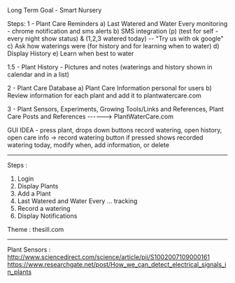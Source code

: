 Long Term Goal - Smart Nursery


Steps:
1 - Plant Care Reminders
    a) Last Watered and Water Every monitoring - chrome notification and sms alerts 
    b) SMS integration (p) (test for self - every night show status) & (1,2,3 watered today) -- "Try us with ok google"
    c) Ask how waterings were (for history and for learning when to water)
    d) Display History
    e) Learn when best to water
    
1.5 - Plant History
    - Pictures and notes (waterings and history shown in calendar and in a list)
    
2 - Plant Care Database
    a) Plant Care Information personal for users
    b) Review information for each plant and add it to plantwatercare.com
    
3 - Plant Sensors, Experiments, Growing Tools/Links and References, Plant Care Posts and References ------> PlantWaterCare.com
    
    
    
    
GUI IDEA - press plant, drops down buttons    record watering, open history, open care info -> record watering button if pressed shows recorded watering today, modify when, add information, or delete

-----------------------------------------------------------



Steps :

1) Login
2) Display Plants
3) Add a Plant
4) Last Watered and Water Every ... tracking 
5) Record a watering
6) Display Notifications


Theme : thesill.com




--------------------------
Plant Sensors : 
http://www.sciencedirect.com/science/article/pii/S1002007109000161
https://www.researchgate.net/post/How_we_can_detect_electrical_signals_in_plants